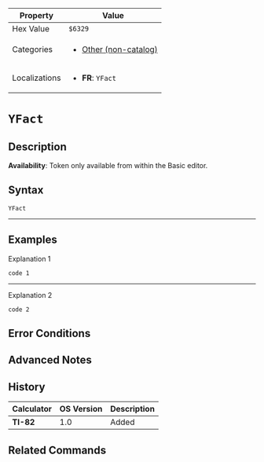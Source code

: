 | Property      | Value |
|---------------|-------|
| Hex Value     | `$6329`|
| Categories    | <ul><li>[Other (non-catalog)](<../categories/Other (non-catalog).md>)</li></ul> |
| Localizations | <ul><li><b>FR</b>: `YFact`</li></ul> |

# `YFact`

## Description



<b>Availability</b>: Token only available from within the Basic editor.

## Syntax
`YFact`

<hr>

## Examples

Explanation 1
```ti-basic
code 1
```
---
Explanation 2
```ti-basic
code 2
```

## Error Conditions


## Advanced Notes


## History
| Calculator | OS Version | Description |
|------------|------------|-------------|
| <b>TI-82</b> | 1.0 | Added

## Related Commands

    